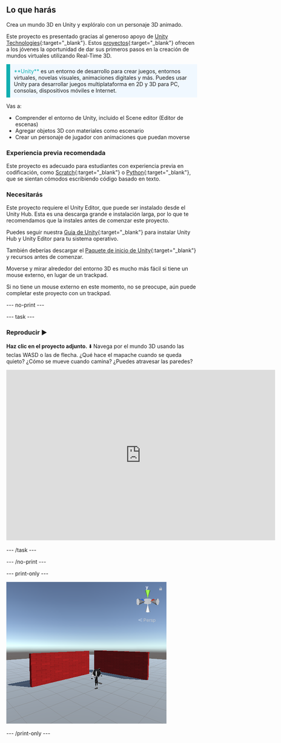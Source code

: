 ## Lo que harás

Crea un mundo 3D en Unity y explóralo con un personaje 3D animado.

Este proyecto es presentado gracias al generoso apoyo de [Unity Technologies](https://unity.com/){:target="_blank"}.  Estos [proyectos](https://projects.raspberrypi.org/en/pathways/unity-intro){:target="_blank"} ofrecen a los jóvenes la oportunidad de dar sus primeros pasos en la creación de mundos virtuales utilizando Real-Time 3D.

<p style="border-left: solid; border-width:10px; border-color: #0faeb0; background-color: aliceblue; padding: 10px;">
<span style="color: #0faeb0">**Unity**</span> es un entorno de desarrollo para crear juegos, entornos virtuales, novelas visuales, animaciones digitales y más. Puedes usar Unity para desarrollar juegos multiplataforma en 2D y 3D para PC, consolas, dispositivos móviles e Internet.
</p>

Vas a:
+ Comprender el entorno de Unity, incluido el Scene editor (Editor de escenas)
+ Agregar objetos 3D con materiales como escenario
+ Crear un personaje de jugador con animaciones que puedan moverse

### Experiencia previa recomendada
Este proyecto es adecuado para estudiantes con experiencia previa en codificación, como [Scratch](https://projects.raspberrypi.org/en/pathways/scratch-intro){:target="_blank"} o [Python](https://projects.raspberrypi.org/en/pathways/python-intro){:target="_blank"}, que se sientan cómodos escribiendo código basado en texto.

### Necesitarás
Este proyecto requiere el Unity Editor, que puede ser instalado desde el Unity Hub. Esta es una descarga grande e instalación larga, por lo que te recomendamos que la instales antes de comenzar este proyecto.

Puedes seguir nuestra [Guia de Unity](https://projects.raspberrypi.org/en/projects/unity-guide){:target="_blank"} para instalar Unity Hub y Unity Editor para tu sistema operativo.

También deberías descargar el [Paquete de inicio de Unity](https://rpf.io/p/en/explore-a-3d-world-go){:target="_blank"} y recursos antes de comenzar.

Moverse y mirar alrededor del entorno 3D es mucho más fácil si tiene un mouse externo, en lugar de un trackpad.

Si no tiene un mouse externo en este momento, no se preocupe, aún puede completar este proyecto con un trackpad.

--- no-print ---

--- task ---
### Reproducir ▶️

**Haz clic en el proyecto adjunto.** ⬇️ Navega por el mundo 3D usando las teclas WASD o las de flecha. ¿Qué hace el mapache cuando se queda quieto? ¿Cómo se mueve cuando camina? ¿Puedes atravesar las paredes?

<iframe allowtransparency="true" width="710" height="450" src="https://explore-a-3d-world-basic.rpfilt.repl.co" frameborder="0"></iframe>

--- /task ---

--- /no-print ---

--- print-only ---

![Proyecto completado.](images/showcase_static.png)

--- /print-only ---
